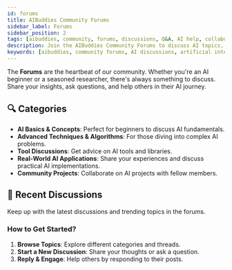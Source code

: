 ```yaml
---
id: forums
title: AIBuddies Community Forums
sidebar_label: Forums
sidebar_position: 2
tags: [aibuddies, community, forums, discussions, Q&A, AI help, collaboration, projects]
description: Join the AIBuddies Community Forums to discuss AI topics, ask questions, share insights, and collaborate on AI projects.
keywords: [aibuddies, community forums, AI discussions, artificial intelligence, AI help, collaboration, projects, Q&A]
---
```


The **Forums** are the heartbeat of our community. Whether you're an AI beginner or a seasoned researcher, there's always something to discuss. Share your insights, ask questions, and help others in their AI journey.

## 🔍 Categories

- **AI Basics & Concepts**: Perfect for beginners to discuss AI fundamentals.
- **Advanced Techniques & Algorithms**: For those diving into complex AI problems.
- **Tool Discussions**: Get advice on AI tools and libraries.
- **Real-World AI Applications**: Share your experiences and discuss practical AI implementations.
- **Community Projects**: Collaborate on AI projects with fellow members.

## 🎉 Recent Discussions

Keep up with the latest discussions and trending topics in the forums.

### How to Get Started?

1. **Browse Topics**: Explore different categories and threads.
2. **Start a New Discussion**: Share your thoughts or ask a question.
3. **Reply & Engage**: Help others by responding to their posts.

